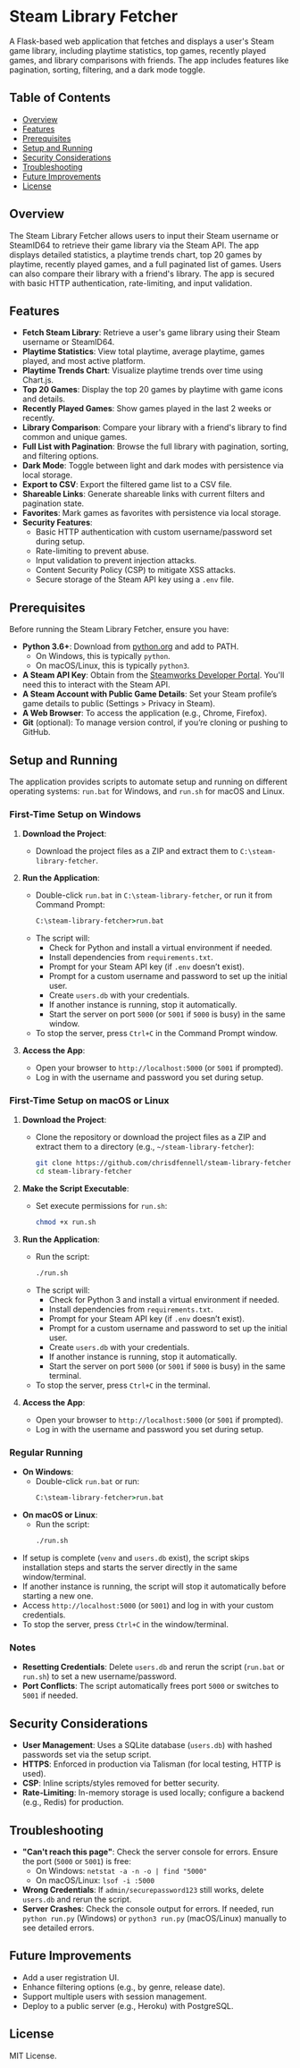 # Steam Library Fetcher

A Flask-based web application that fetches and displays a user's Steam game library, including playtime statistics, top games, recently played games, and library comparisons with friends. The app includes features like pagination, sorting, filtering, and a dark mode toggle.

## Table of Contents
- [Overview](#overview)
- [Features](#features)
- [Prerequisites](#prerequisites)
- [Setup and Running](#setup-and-running)
- [Security Considerations](#security-considerations)
- [Troubleshooting](#troubleshooting)
- [Future Improvements](#future-improvements)
- [License](#license)

## Overview
The Steam Library Fetcher allows users to input their Steam username or SteamID64 to retrieve their game library via the Steam API. The app displays detailed statistics, a playtime trends chart, top 20 games by playtime, recently played games, and a full paginated list of games. Users can also compare their library with a friend's library. The app is secured with basic HTTP authentication, rate-limiting, and input validation.

## Features
- **Fetch Steam Library**: Retrieve a user's game library using their Steam username or SteamID64.
- **Playtime Statistics**: View total playtime, average playtime, games played, and most active platform.
- **Playtime Trends Chart**: Visualize playtime trends over time using Chart.js.
- **Top 20 Games**: Display the top 20 games by playtime with game icons and details.
- **Recently Played Games**: Show games played in the last 2 weeks or recently.
- **Library Comparison**: Compare your library with a friend's library to find common and unique games.
- **Full List with Pagination**: Browse the full library with pagination, sorting, and filtering options.
- **Dark Mode**: Toggle between light and dark modes with persistence via local storage.
- **Export to CSV**: Export the filtered game list to a CSV file.
- **Shareable Links**: Generate shareable links with current filters and pagination state.
- **Favorites**: Mark games as favorites with persistence via local storage.
- **Security Features**:
  - Basic HTTP authentication with custom username/password set during setup.
  - Rate-limiting to prevent abuse.
  - Input validation to prevent injection attacks.
  - Content Security Policy (CSP) to mitigate XSS attacks.
  - Secure storage of the Steam API key using a `.env` file.

## Prerequisites
Before running the Steam Library Fetcher, ensure you have:
- **Python 3.6+**: Download from [python.org](https://www.python.org/downloads/) and add to PATH.
  - On Windows, this is typically `python`.
  - On macOS/Linux, this is typically `python3`.
- **A Steam API Key**: Obtain from the [Steamworks Developer Portal](https://partner.steamgames.com/). You'll need this to interact with the Steam API.
- **A Steam Account with Public Game Details**: Set your Steam profile’s game details to public (Settings > Privacy in Steam).
- **A Web Browser**: To access the application (e.g., Chrome, Firefox).
- **Git** (optional): To manage version control, if you’re cloning or pushing to GitHub.

## Setup and Running
The application provides scripts to automate setup and running on different operating systems: `run.bat` for Windows, and `run.sh` for macOS and Linux.

### First-Time Setup on Windows
1. **Download the Project**:
   - Download the project files as a ZIP and extract them to `C:\steam-library-fetcher`.

2. **Run the Application**:
   - Double-click `run.bat` in `C:\steam-library-fetcher`, or run it from Command Prompt:
     ```cmd
     C:\steam-library-fetcher>run.bat
     ```
   - The script will:
     - Check for Python and install a virtual environment if needed.
     - Install dependencies from `requirements.txt`.
     - Prompt for your Steam API key (if `.env` doesn’t exist).
     - Prompt for a custom username and password to set up the initial user.
     - Create `users.db` with your credentials.
     - If another instance is running, stop it automatically.
     - Start the server on port `5000` (or `5001` if `5000` is busy) in the same window.
   - To stop the server, press `Ctrl+C` in the Command Prompt window.

3. **Access the App**:
   - Open your browser to `http://localhost:5000` (or `5001` if prompted).
   - Log in with the username and password you set during setup.

### First-Time Setup on macOS or Linux
1. **Download the Project**:
   - Clone the repository or download the project files as a ZIP and extract them to a directory (e.g., `~/steam-library-fetcher`):
     ```bash
     git clone https://github.com/chrisdfennell/steam-library-fetcher.git
     cd steam-library-fetcher
     ```

2. **Make the Script Executable**:
   - Set execute permissions for `run.sh`:
     ```bash
     chmod +x run.sh
     ```

3. **Run the Application**:
   - Run the script:
     ```bash
     ./run.sh
     ```
   - The script will:
     - Check for Python 3 and install a virtual environment if needed.
     - Install dependencies from `requirements.txt`.
     - Prompt for your Steam API key (if `.env` doesn’t exist).
     - Prompt for a custom username and password to set up the initial user.
     - Create `users.db` with your credentials.
     - If another instance is running, stop it automatically.
     - Start the server on port `5000` (or `5001` if `5000` is busy) in the same terminal.
   - To stop the server, press `Ctrl+C` in the terminal.

4. **Access the App**:
   - Open your browser to `http://localhost:5000` (or `5001` if prompted).
   - Log in with the username and password you set during setup.

### Regular Running
- **On Windows**:
  - Double-click `run.bat` or run:
    ```cmd
    C:\steam-library-fetcher>run.bat
    ```
- **On macOS or Linux**:
  - Run the script:
    ```bash
    ./run.sh
    ```
- If setup is complete (`venv` and `users.db` exist), the script skips installation steps and starts the server directly in the same window/terminal.
- If another instance is running, the script will stop it automatically before starting a new one.
- Access `http://localhost:5000` (or `5001`) and log in with your custom credentials.
- To stop the server, press `Ctrl+C` in the window/terminal.

### Notes
- **Resetting Credentials**: Delete `users.db` and rerun the script (`run.bat` or `run.sh`) to set a new username/password.
- **Port Conflicts**: The script automatically frees port `5000` or switches to `5001` if needed.

## Security Considerations
- **User Management**: Uses a SQLite database (`users.db`) with hashed passwords set via the setup script.
- **HTTPS**: Enforced in production via Talisman (for local testing, HTTP is used).
- **CSP**: Inline scripts/styles removed for better security.
- **Rate-Limiting**: In-memory storage is used locally; configure a backend (e.g., Redis) for production.

## Troubleshooting
- **"Can't reach this page"**: Check the server console for errors. Ensure the port (`5000` or `5001`) is free:
  - On Windows: `netstat -a -n -o | find "5000"`
  - On macOS/Linux: `lsof -i :5000`
- **Wrong Credentials**: If `admin/securepassword123` still works, delete `users.db` and rerun the script.
- **Server Crashes**: Check the console output for errors. If needed, run `python run.py` (Windows) or `python3 run.py` (macOS/Linux) manually to see detailed errors.

## Future Improvements
- Add a user registration UI.
- Enhance filtering options (e.g., by genre, release date).
- Support multiple users with session management.
- Deploy to a public server (e.g., Heroku) with PostgreSQL.

## License
MIT License.